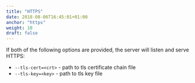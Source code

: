 ```yaml
---
title: "HTTPS"
date: 2018-08-06T16:45:01+01:00
anchor: "https"
weight: 10
draft: false
---
```


If both of the following options are provided, the server will listen and serve HTTPS:
- `--tls-cert=<crt>` - path to tls certificate chain file
- `--tls-key=<key>` - path to tls key file